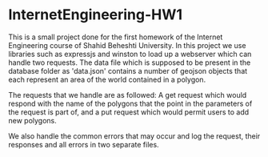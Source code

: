 # InternetEngineering-HW1
This is a small project done for the first homework of the Internet Engineering course of Shahid Beheshti University.
In this project we use libraries such as expressjs and winston to load up a webserver which can handle two requests.
The data file which is supposed to be present in the database folder as 'data.json' contains a number of geojson objects
that each represent an area of the world contained in a polygon.

The requests that we handle are as followed:
A get request which would respond with the name of the polygons that the point in the parameters of the request is part of,
and a put request which would permit users to add new polygons.

We also handle the common errors that may occur and log the request, their responses and all errors in two separate files.
